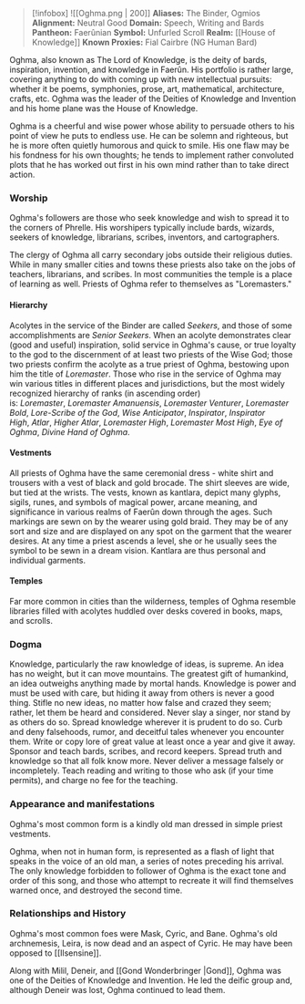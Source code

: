 > [!infobox]
> ![[Oghma.png | 200]]
>  **Aliases:** The Binder, Ogmios
> **Alignment:** Neutral Good
> **Domain:** Speech, Writing and Bards
> **Pantheon:** Faerûnian
> **Symbol:** Unfurled Scroll
> **Realm:** [[House of Knowledge]]
> **Known Proxies:**  Fial Cairbre (NG Human Bard)

Oghma, also known as The Lord of Knowledge, is the deity of bards, inspiration, invention, and knowledge in Faerûn. His portfolio is rather large, covering anything to do with coming up with new intellectual pursuits: whether it be poems, symphonies, prose, art, mathematical, architecture, crafts, etc. Oghma was the leader of the Deities of Knowledge and Invention and his home plane was the House of Knowledge.

Oghma is a cheerful and wise power whose ability to persuade others to his point of view he puts to endless use. He can be solemn and righteous, but he is more often quietly humorous and quick to smile. His one flaw may be his fondness for his own thoughts; he tends to implement rather convoluted plots that he has worked out first in his own mind rather than to take direct action.

### Worship
Oghma's followers are those who seek knowledge and wish to spread it to the corners of Phrelle. His worshipers typically include bards, wizards, seekers of knowledge, librarians, scribes, inventors, and cartographers.  
  
The clergy of Oghma all carry secondary jobs outside their religious duties. While in many smaller cities and towns these priests also take on the jobs of teachers, librarians, and scribes. In most communities the temple is a place of learning as well. Priests of Oghma refer to themselves as "Loremasters."

#### Hierarchy
Acolytes in the service of the Binder are called _Seekers_, and those of some accomplishments are _Senior Seekers_. When an acolyte demonstrates clear (good and useful) inspiration, solid service in Oghma's cause, or true loyalty to the god to the discernment of at least two priests of the Wise God; those two priests confirm the acolyte as a true priest of Oghma, bestowing upon him the title of _Loremaster_. Those who rise in the service of Oghma may win various titles in different places and jurisdictions, but the most widely recognized hierarchy of ranks (in ascending order) is: _Loremaster_, _Loremaster Amanuensis_, _Loremaster Venturer_, _Loremaster Bold_, _Lore-Scribe of the God_, _Wise Anticipator_, _Inspirator_, _Inspirator High_, _Atlar_, _Higher Atlar_, _Loremaster High_, _Loremaster Most High_, _Eye of Oghma_, _Divine Hand of Oghma_.

#### Vestments
All priests of Oghma have the same ceremonial dress - white shirt and trousers with a vest of black and gold brocade. The shirt sleeves are wide, but tied at the wrists. The vests, known as kantlara, depict many glyphs, sigils, runes, and symbols of magical power, arcane meaning, and significance in various realms of Faerûn down through the ages. Such markings are sewn on by the wearer using gold braid. They may be of any sort and size and are displayed on any spot on the garment that the wearer desires. At any time a priest ascends a level, she or he usually sees the symbol to be sewn in a dream vision. Kantlara are thus personal and individual garments.

#### Temples
Far more common in cities than the wilderness, temples of Oghma resemble libraries filled with acolytes huddled over desks covered in books, maps, and scrolls.

### Dogma
Knowledge, particularly the raw knowledge of ideas, is supreme. An idea has no weight, but it can move mountains. The greatest gift of humankind, an idea outweighs anything made by mortal hands. Knowledge is power and must be used with care, but hiding it away from others is never a good thing. Stifle no new ideas, no matter how false and crazed they seem; rather, let them be heard and considered. Never slay a singer, nor stand by as others do so. Spread knowledge wherever it is prudent to do so. Curb and deny falsehoods, rumor, and deceitful tales whenever you encounter them. Write or copy lore of great value at least once a year and give it away. Sponsor and teach bards, scribes, and record keepers. Spread truth and knowledge so that all folk know more. Never deliver a message falsely or incompletely. Teach reading and writing to those who ask (if your time permits), and charge no fee for the teaching.

### Appearance and manifestations
Oghma's most common form is a kindly old man dressed in simple priest vestments.  
  
Oghma, when not in human form, is represented as a flash of light that speaks in the voice of an old man, a series of notes preceding his arrival. The only knowledge forbidden to follower of Oghma is the exact tone and order of this song, and those who attempt to recreate it will find themselves warned once, and destroyed the second time.

### Relationships and History
Oghma's most common foes were Mask, Cyric, and Bane. Oghma's old archnemesis, Leira, is now dead and an aspect of Cyric. He may have been opposed to [[Ilsensine]].  
  
Along with Milil, Deneir, and [[Gond Wonderbringer |Gond]], Oghma was one of the Deities of Knowledge and Invention. He led the deific group and, although Deneir was lost, Oghma continued to lead them.